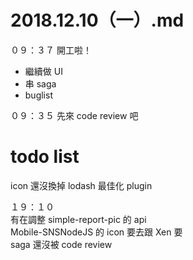 # 2018.12.10（一）.md

０９：３７ 開工啦！
 - 繼續做 UI
 - 串 saga
 - buglist

０９：３５ 先來 code review 吧  
# todo list
icon 還沒換掉
lodash 最佳化 plugin

１９：１０  
有在調整 simple-report-pic 的 api  
Mobile-SNSNodeJS 的 icon 要去跟 Xen 要  
saga 還沒被 code review  
